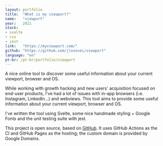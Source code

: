 ```yaml
---
layout: portfolio
title:  "What is my viewport?"
name:   "viewport"
year:   2021
stack:
- svelte
- css
- jest
link:   "https://myviewport.com/"
github: "https://github.com/jlozovei/viewport"
language: "en"
pt-br: /pt-br/portfolio/viewport
---
```

A nice online tool to discover some useful information about your current viewport, browser and OS.
<!--more-->
While working with growth hacking and new users' acquisition focused on end-user products, I've had a lot of issues with in-app browsers (i.e. Instagram, LinkedIn...) and webviews. This tool aims to provide some useful information about your current viewport, browser and OS.

I've written the tool using Svelte, some nice handmade styling + Google Fonts and the unit testing suite with jest.

This project is open source, based on [GitHub](https://github.com/jlozovei/cartadedemissao.com). It uses GitHub Actions as the CI and GitHub Pages as the hosting; the custom domain is provided by Google Domains.
